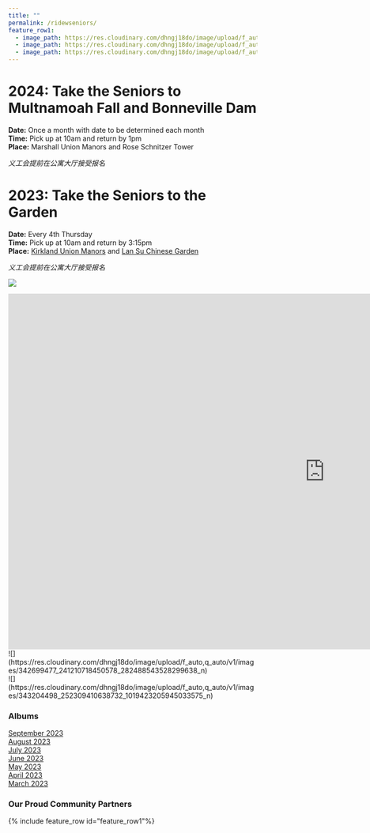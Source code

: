 ```yaml
---
title: ""
permalink: /ridewseniors/
feature_row1:
  - image_path: https://res.cloudinary.com/dhngj18do/image/upload/f_auto,q_auto/v1/images/activities/rideconnection
  - image_path: https://res.cloudinary.com/dhngj18do/image/upload/f_auto,q_auto/v1/images/activities/lansulogo
  - image_path: https://res.cloudinary.com/dhngj18do/image/upload/f_auto,q_auto/v1/images/activities/kumlogo
---
```


# 2024: Take the Seniors to Multnamoah Fall and Bonneville Dam

**Date:** Once a month with date to be determined each month  
**Time:** Pick up at 10am and return by 1pm  
**Place:** Marshall Union Manors and Rose Schnitzer Tower  

*义工会提前在公寓大厅接受报名*

# 2023: Take the Seniors to the Garden

**Date:** Every 4th Thursday  
**Time:** Pick up at 10am and return by 3:15pm  
**Place:** [Kirkland Union Manors](https://theunionmanors.org/kirkland-union-manors/) and [Lan Su Chinese Garden](https://lansugarden.org/)  

*义工会提前在公寓大厅接受报名*

![](https://res.cloudinary.com/dhngj18do/image/upload/f_auto,q_auto/v1/images/activities/ridewseniors2)
<br>
<iframe width="1280" height="720" src="https://www.youtube.com/embed/hYQRBRf0vsg" title="Ride with Seniors to Visit Lan Su Chinese Garden" frameborder="0" allow="accelerometer; autoplay; clipboard-write; encrypted-media; gyroscope; picture-in-picture; web-share" allowfullscreen></iframe>
<br>
![](https://res.cloudinary.com/dhngj18do/image/upload/f_auto,q_auto/v1/images/342699477_241210718450578_282488543528299638_n)
<br>
![](https://res.cloudinary.com/dhngj18do/image/upload/f_auto,q_auto/v1/images/343204498_252309410638732_1019423205945033575_n)

### Albums

[September 2023](https://pdxchinese.org/ride_with_seniors_sept_2023/)  
[August 2023](https://pdxchinese.org/ride_with_seniors_aug_2023/)  
[July 2023](https://pdxchinese.org/ride_with_seniors_july_2023/)  
[June 2023](https://pdxchinese.org/ride_with_seniors_june_2023/)  
[May 2023](https://pdxchinese.org/ride_with_seniors_may_2023/)  
[April 2023](https://pdxchinese.org/ride_with_seniors_apr_2023/)  
[March 2023](https://pdxchinese.org/ride_with_seniors_mar_2023/)  

### Our Proud Community Partners

{% include feature_row id="feature_row1"%}
